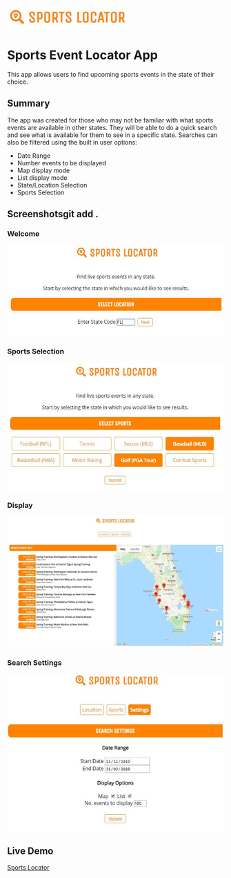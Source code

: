 ![logo](screenshots/logo.JPG "Sports Event Locator")

# Sports Event Locator App
This app allows users to find upcoming sports events in the state of their choice. 

## Summary
The app was created for those who may not be familiar with what sports events are available in other states. They will be able to do a quick search and see what is available for them to see in a specific state. Searches can also be filtered using the built in user options: 
- Date Range
- Number events to be displayed
- Map display mode
- List display mode
- State/Location Selection
- Sports Selection

## Screenshotsgit add .
### Welcome
![Welcome Screen](screenshots/welcome.JPG "Sports Event Locator")
### Sports Selection
![Sports](screenshots/sports.JPG "Sports Event Locator")
### Display
![Display](screenshots/display.JPG "Sports Event Locator")
### Search Settings
![Settings](screenshots/settings.JPG "Sports Event Locator")

## Live Demo
[Sports Locator](https://goose39.github.io/sports-event-locator/)